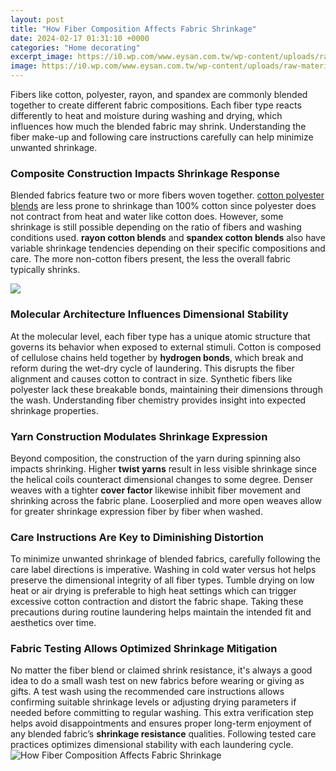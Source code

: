 ```yaml
---
layout: post
title: "How Fiber Composition Affects Fabric Shrinkage"
date: 2024-02-17 01:31:10 +0000
categories: "Home decorating"
excerpt_image: https://i0.wp.com/www.eysan.com.tw/wp-content/uploads/raw-material-palys-a-great-role-in-fabric-shrinkage.jpg
image: https://i0.wp.com/www.eysan.com.tw/wp-content/uploads/raw-material-palys-a-great-role-in-fabric-shrinkage.jpg
---
```


Fibers like cotton, polyester, rayon, and spandex are commonly blended together to create different fabric compositions. Each fiber type reacts differently to heat and moisture during washing and drying, which influences how much the blended fabric may shrink. Understanding the fiber make-up and following care instructions carefully can help minimize unwanted shrinkage. 
### Composite Construction Impacts Shrinkage Response
Blended fabrics feature two or more fibers woven together. [cotton polyester blends](https://store.fi.io.vn/woman-cant-resist-her-shiba-inu-dog-lover-1) are less prone to shrinkage than 100% cotton since polyester does not contract from heat and water like cotton does. However, some shrinkage is still possible depending on the ratio of fibers and washing conditions used. **rayon cotton blends** and **spandex cotton blends** also have variable shrinkage tendencies depending on their specific compositions and care. The more non-cotton fibers present, the less the overall fabric typically shrinks.

![](https://polymerexpert.biz/images/shrinkage-of-cotton-textiles-03.png)
### Molecular Architecture Influences Dimensional Stability  
At the molecular level, each fiber type has a unique atomic structure that governs its behavior when exposed to external stimuli. Cotton is composed of cellulose chains held together by **hydrogen bonds**, which break and reform during the wet-dry cycle of laundering. This disrupts the fiber alignment and causes cotton to contract in size. Synthetic fibers like polyester lack these breakable bonds, maintaining their dimensions through the wash. Understanding fiber chemistry provides insight into expected shrinkage properties.
### Yarn Construction Modulates Shrinkage Expression
Beyond composition, the construction of the yarn during spinning also impacts shrinking. Higher **twist yarns** result in less visible shrinkage since the helical coils counteract dimensional changes to some degree. Denser weaves with a tighter **cover factor** likewise inhibit fiber movement and shrinking across the fabric plane. Looserplied and more open weaves allow for greater shrinkage expression fiber by fiber when washed.
### Care Instructions Are Key to Diminishing Distortion  
To minimize unwanted shrinkage of blended fabrics, carefully following the care label directions is imperative. Washing in cold water versus hot helps preserve the dimensional integrity of all fiber types. Tumble drying on low heat or air drying is preferable to high heat settings which can trigger excessive cotton contraction and distort the fabric shape. Taking these precautions during routine laundering helps maintain the intended fit and aesthetics over time.
### Fabric Testing Allows Optimized Shrinkage Mitigation
No matter the fiber blend or claimed shrink resistance, it's always a good idea to do a small wash test on new fabrics before wearing or giving as gifts. A test wash using the recommended care instructions allows confirming suitable shrinkage levels or adjusting drying parameters if needed before committing to regular washing. This extra verification step helps avoid disappointments and ensures proper long-term enjoyment of any blended fabric’s **shrinkage resistance** qualities. Following tested care practices optimizes dimensional stability with each laundering cycle.
![How Fiber Composition Affects Fabric Shrinkage](https://i0.wp.com/www.eysan.com.tw/wp-content/uploads/raw-material-palys-a-great-role-in-fabric-shrinkage.jpg)